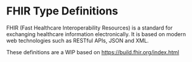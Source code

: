 # FHIR Type Definitions
FHIR (Fast Healthcare Interoperability Resources) is a standard for exchanging healthcare information electronically. 
It is based on modern web technologies such as RESTful APIs, JSON and XML.

These definitions are a WIP based on https://build.fhir.org/index.html
